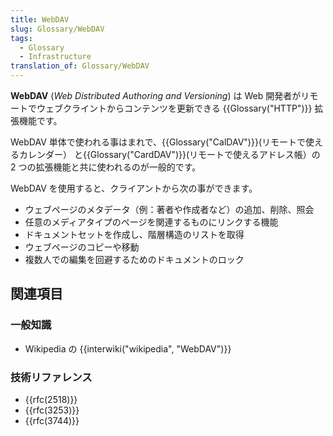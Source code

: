 ```yaml
---
title: WebDAV
slug: Glossary/WebDAV
tags:
  - Glossary
  - Infrastructure
translation_of: Glossary/WebDAV
---
```

**WebDAV** (_Web Distributed Authoring and Versioning_) は Web 開発者がリモートでウェブクライントからコンテンツを更新できる {{Glossary("HTTP")}} 拡張機能です。

WebDAV 単体で使われる事はまれで、{{Glossary("CalDAV")}}(リモートで使えるカレンダー） と{{Glossary("CardDAV")}}(リモートで使えるアドレス帳）の 2 つの拡張機能と共に使われるのが一般的です。

WebDAV を使用すると、クライアントから次の事ができます。

- ウェブページのメタデータ（例：著者や作成者など）の追加、削除、照会
- 任意のメディアタイプのページを関連するものにリンクする機能
- ドキュメントセットを作成し、階層構造のリストを取得
- ウェブページのコピーや移動
- 複数人での編集を回避するためのドキュメントのロック

## 関連項目

### 一般知識

- Wikipedia の {{interwiki("wikipedia", "WebDAV")}}

### 技術リファレンス

- {{rfc(2518)}}
- {{rfc(3253)}}
- {{rfc(3744)}}
